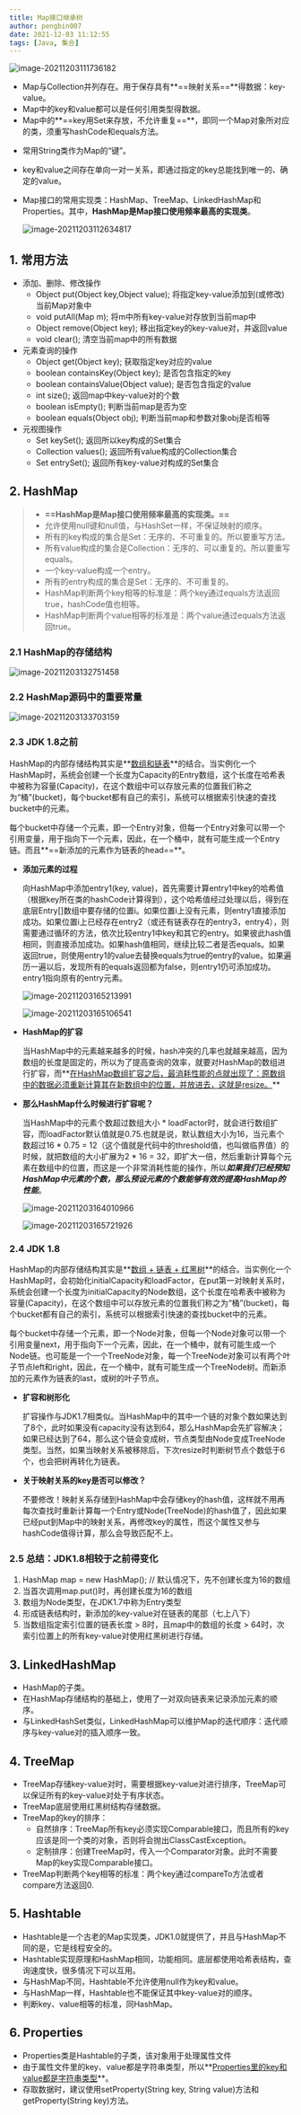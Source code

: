 ```yaml
---
title: Map接口继承树
author: pengbin007
date: 2021-12-03 11:12:55
tags: [Java, 集合]
---
```


![image-20211203111736182](C:/Users/pengbin007/AppData/Roaming/Typora/typora-user-images/image-20211203111736182.png)

- Map与Collection并列存在。用于保存具有**==映射关系==**得数据：key-value。
- Map中的key和value都可以是任何引用类型得数据。
- Map中的**==key用Set来存放，不允许重复==**，即同一个Map对象所对应的类，须重写hashCode和equals方法。

<!-- more -->

- 常用String类作为Map的“键”。

- key和value之间存在单向一对一关系，即通过指定的key总能找到唯一的、确定的value。

- Map接口的常用实现类：HashMap、TreeMap、LinkedHashMap和Properties。其中，**HashMap是Map接口使用频率最高的实现类**。

  ![image-20211203112634817](C:/Users/pengbin007/AppData/Roaming/Typora/typora-user-images/image-20211203112634817.png)

## 1. 常用方法

- 添加、删除、修改操作
  - Object put(Object key,Object value); 将指定key-value添加到(或修改)当前Map对象中
  - void putAll(Map m); 将m中所有key-value对存放到当前map中
  - Object remove(Object key); 移出指定key的key-value对，并返回value
  - void clear(); 清空当前map中的所有数据
- 元素查询的操作
  - Object get(Object key); 获取指定key对应的value
  - boolean containsKey(Object key); 是否包含指定的key
  - boolean containsValue(Object value); 是否包含指定的value
  - int size(); 返回map中key-value对的个数
  - boolean isEmpty(); 判断当前map是否为空
  - boolean equals(Object obj); 判断当前map和参数对象obj是否相等
- 元视图操作
  - Set keySet(); 返回所以key构成的Set集合
  - Collection values(); 返回所有value构成的Collection集合
  - Set entrySet(); 返回所有key-value对构成的Set集合

## 2. HashMap

> - **==HashMap是Map接口使用频率最高的实现类。==**
> - 允许使用null键和null值，与HashSet一样，不保证映射的顺序。
> - 所有的key构成的集合是Set：无序的、不可重复的。所以要重写方法。
> - 所有value构成的集合是Collection：无序的、可以重复的。所以要重写equals。
> - 一个key-value构成一个entry。
> - 所有的entry构成的集合是Set：无序的、不可重复的。
> - HashMap判断两个key相等的标准是：两个key通过equals方法返回true，hashCode值也相等。
> - HashMap判断两个value相等的标准是：两个value通过equals方法返回true。

### 2.1 HashMap的存储结构

![image-20211203132751458](https://gitee.com/pengzong888/imageSource/raw/master/img/2022/2/image-20211203132751458.png)

### 2.2 HashMap源码中的重要常量

![image-20211203133703159](https://gitee.com/pengzong888/imageSource/raw/master/img/2022/2/image-20211203133703159.png)

### 2.3 JDK 1.8之前

HashMap的内部存储结构其实是**<u>数组和链表</u>**的结合。当实例化一个HashMap时，系统会创建一个长度为Capacity的Entry数组，这个长度在哈希表中被称为容量(Capacity)，在这个数组中可以存放元素的位置我们称之为“桶”(bucket)，每个bucket都有自己的索引，系统可以根据索引快速的查找bucket中的元素。

每个bucket中存储一个元素，即一个Entry对象，但每一个Entry对象可以带一个引用变量，用于指向下一个元素，因此，在一个桶中，就有可能生成一个Entry链。而且**==新添加的元素作为链表的head==**。

- **添加元素的过程**

  向HashMap中添加entry1(key, value)，首先需要计算entry1中key的哈希值（根据key所在类的hashCode计算得到），这个哈希值经过处理以后，得到在底层Entry[]数组中要存储的位置i。如果位置i上没有元素，则entry1直接添加成功。如果位置i上已经存在entry2（或还有链表存在的entry3，entry4），则需要通过循环的方法，依次比较entry1中key和其它的entry。如果彼此hash值相同，则直接添加成功。如果hash值相同，继续比较二者是否equals。如果返回true，则使用entry1的value去替换equals为true的entry的value。如果遍历一遍以后，发现所有的equals返回都为false，则entry1仍可添加成功。entry1指向原有的entry元素。

  ![image-20211203165213991](https://gitee.com/pengzong888/imageSource/raw/master/img/2022/2/image-20211203165213991.png)

  ![image-20211203165106541](https://gitee.com/pengzong888/imageSource/raw/master/img/2022/2/image-20211203165106541.png)

- **HashMap的扩容**

  当HashMap中的元素越来越多的时候，hash冲突的几率也就越来越高，因为数组的长度是固定的，所以为了提高查询的效率，就要对HashMap的数组进行扩容，而**<u>在HashMap数组扩容之后，最消耗性能的点就出现了：原数组中的数据必须重新计算其在新数组中的位置，并放进去，这就是resize。</u>**

- **那么HashMap什么时候进行扩容呢？**

  当HashMap中的元素个数超过数组大小 * loadFactor时，就会进行数组扩容，而loadFactor默认值就是0.75.也就是说，默认数组大小为16，当元素个数超过16 * 0.75 = 12（这个值就是代码中的threshold值，也叫做临界值）的时候，就把数组的大小扩展为2 * 16 = 32，即扩大一倍，然后重新计算每个元素在数组中的位置，而这是一个非常消耗性能的操作，所以***如果我们已经预知HashMap中元素的个数，那么预设元素的个数能够有效的提高HashMap的性能***。

  ![image-20211203164010966](C:\Users\pengbin007\AppData\Roaming\Typora\typora-user-images/image-20211203164010966.png)

  ![image-20211203165721926](https://gitee.com/pengzong888/imageSource/raw/master/img/2022/2/image-20211203165721926.png)

### 2.4 JDK 1.8

HashMap的内部存储结构其实是**<u>数组 + 链表 + 红黑树</u>**的结合。当实例化一个HashMap时，会初始化initialCapacity和loadFactor，在put第一对映射关系时，系统会创建一个长度为initialCapacity的Node数组，这个长度在哈希表中被称为容量(Capacity)，在这个数组中可以存放元素的位置我们称之为“桶”(bucket)，每个bucket都有自己的索引，系统可以根据索引快速的查找bucket中的元素。

每个bucket中存储一个元素，即一个Node对象，但每一个Node对象可以带一个引用变量next，用于指向下一个元素，因此，在一个桶中，就有可能生成一个Node链。也可能是一个一个TreeNode对象，每一个TreeNode对象可以有两个叶子节点left和right，因此，在一个桶中，就有可能生成一个TreeNode树。而新添加的元素作为链表的last，或树的叶子节点。

- **扩容和树形化**

  扩容操作与JDK1.7相类似。当HashMap中的其中一个链的对象个数如果达到了8个，此时如果没有capacity没有达到64，那么HashMap会先扩容解决；如果已经达到了64，那么这个链会变成树，节点类型由Node变成TreeNode类型。当然，如果当映射关系被移除后，下次resize时判断树节点个数低于6个，也会把树再转化为链表。

- **关于映射关系的key是否可以修改？**

  不要修改！映射关系存储到HashMap中会存储key的hash值，这样就不用再每次查找时重新计算每一个Entry或Node(TreeNode)的hash值了，因此如果已经put到Map中的映射关系，再修改key的属性，而这个属性又参与hashCode值得计算，那么会导致匹配不上。

### 2.5 总结：JDK1.8相较于之前得变化

1. HashMap map = new HashMap(); // 默认情况下，先不创建长度为16的数组
2. 当首次调用map.put()时，再创建长度为16的数组
3. 数组为Node类型，在JDK1.7中称为Entry类型
4. 形成链表结构时，新添加的key-value对在链表的尾部（七上八下）
5. 当数组指定索引位置的链表长度 > 8时，且map中的数组的长度 > 64时，次索引位置上的所有key-value对使用红黑树进行存储。

## 3. LinkedHashMap

- HashMap的子类。
- 在HashMap存储结构的基础上，使用了一对双向链表来记录添加元素的顺序。
- 与LinkedHashSet类似，LinkedHashMap可以维护Map的迭代顺序：迭代顺序与key-value对的插入顺序一致。

## 4. TreeMap

- TreeMap存储key-value对时，需要根据key-value对进行排序，TreeMap可以保证所有的key-value对处于有序状态。
- TreeMap底层使用红黑树结构存储数据。
- TreeMap的key的排序：
  - 自然排序：TreeMap所有key必须实现Comparable接口，而且所有的key应该是同一个类的对象，否则将会抛出ClassCastException。
  - 定制排序：创建TreeMap时，传入一个Comparator对象。此时不需要Map的key实现Comparable接口。
- TreeMap判断两个key相等的标准：两个key通过compareTo方法或者compare方法返回0.

## 5. Hashtable

- Hashtable是一个古老的Map实现类，JDK1.0就提供了，并且与HashMap不同的是，它是线程安全的。
- Hashtable实现原理和HashMap相同，功能相同。底层都使用哈希表结构，查询速度快，很多情况下可以互用。
- 与HashMap不同，Hashtable不允许使用null作为key和value。
- 与HashMap一样，Hashtable也不能保证其中key-value对的顺序。
- 判断key、value相等的标准，同HashMap。

## 6. Properties

- Properties类是Hashtable的子类，该对象用于处理属性文件
- 由于属性文件里的key、value都是字符串类型，所以**<u>Properties里的key和value都是字符串类型</u>**。
- 存取数据时，建议使用setProperty(String key, String value)方法和getProperty(String key)方法。

